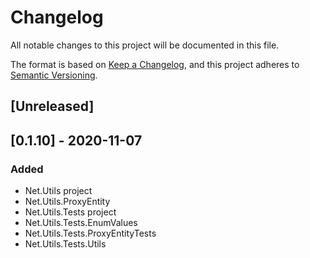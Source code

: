 # Changelog
All notable changes to this project will be documented in this file.

The format is based on [Keep a Changelog](https://keepachangelog.com/en/1.0.0/),
and this project adheres to [Semantic Versioning](https://semver.org/spec/v2.0.0.html).

## [Unreleased]

## [0.1.10] - 2020-11-07
### Added
- Net.Utils project
- Net.Utils.ProxyEntity
- Net.Utils.Tests project
- Net.Utils.Tests.EnumValues
- Net.Utils.Tests.ProxyEntityTests
- Net.Utils.Tests.Utils
